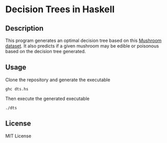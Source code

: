 # Decision Trees in Haskell

## Description

This program generates an optimal decision tree based on this [Mushroom dataset](https://archive.ics.uci.edu/ml/datasets/Mushroom). It also predicts if a given mushroom may be edible or poisonous based on the decision tree generated.

## Usage

Clone the repository and generate the executable

    ghc dts.hs

Then execute the generated executable

    ./dts

## License

MIT License
